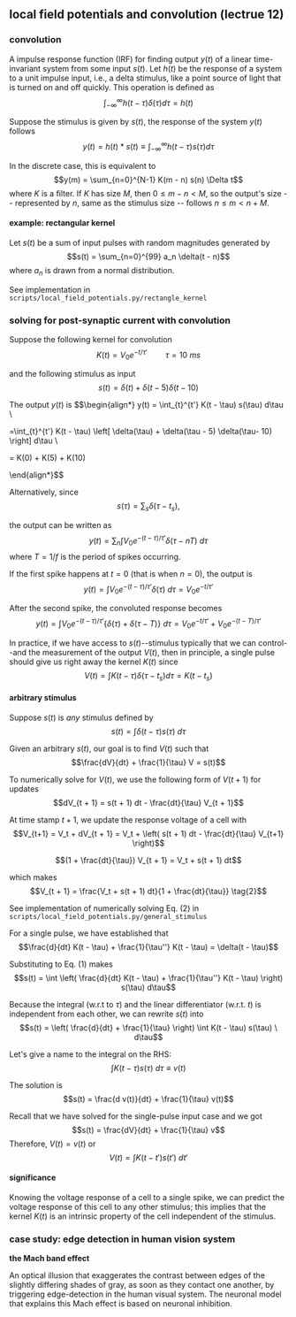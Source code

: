 ## local field potentials and convolution (lectrue 12)

### convolution
A impulse response function (IRF) for finding output $y(t)$ of a linear time-invariant system from some input $s(t)$. Let $h(t)$ be the response of a system to a unit impulse input, i.e., a delta stimulus, like a point source of light that is turned on and off quickly. This operation is defined as $$\int_{-\infty}^{\infty} h(t - \tau)\delta(\tau) d\tau = h(t)$$

Suppose the stimulus is given by $s(t)$, the response of the system $y(t)$ follows
$$y(t) = h(t) * s(t) \equiv \int_{-\infty}^{\infty} h(t - \tau) s(\tau) d\tau$$

In the discrete case, this is equivalent to
$$y(m) = \sum_{n=0}^{N-1} K(m - n) s(n) \Delta t$$
where $K$ is a filter. If $K$ has size $M$, then $0 \leq m - n < M$, so the output's size -- represented by $n$, same as the stimulus size -- follows $n \leq m < n + M$.

#### example: rectangular kernel
Let $s(t)$ be a sum of input pulses with random magnitudes generated by
$$s(t) = \sum_{n=0}^{99} a_n \delta(t - n)$$
where $a_n$ is drawn from a normal distribution.

See implementation in `scripts/local_field_potentials.py/rectangle_kernel`

### solving for post-synaptic current with convolution

Suppose the following kernel for convolution
$$K(t) = V_0 e^{-t/\tau'} \quad\quad \tau = 10 \ ms$$

and the following stimulus as input
$$ s(t) = \delta(t) + \delta(t - 5) \delta(t - 10)$$

The output $y(t)$ is
$$\begin{align*}
y(t) = \int_{t}^{t'} K(t - \tau) s(\tau) d\tau \\

=\int_{t}^{t'} K(t - \tau) \left[ \delta(\tau) + \delta(\tau - 5) \delta(\tau- 10) \right] d\tau \\

= K(0) + K(5) + K(10)

\end{align*}$$

Alternatively, since $$s(\tau) = \sum_{s} \delta(\tau - t_s),$$

the output can be written as
$$y(t) = \sum_n \int V_0 e^{-(t - \tau)/\tau'} \delta(\tau - nT) \ d\tau$$
where $T = 1/f$ is the period of spikes occurring.

If the first spike happens at $t=0$ (that is when $n=0$), the output is
$$y(t) = \int V_0 e^{-(t - \tau)/\tau'} \delta(\tau) \ d\tau = V_0 e^{-t/\tau'}$$

After the second spike, the convoluted response becomes
$$y(t) = \int V_0 e^{-(t - \tau)/\tau'} \{ \delta(\tau) + \delta(\tau - T)\} \ d\tau = V_0 e^{-t/\tau'} + V_0 e^{-(t - T)/\tau'} $$

In practice, if we have access to $s(t)$--stimulus typically that we can control--and the measurement of the output $V(t)$, then in principle, a single pulse should give us right away the kernel $K(t)$ since
$$V(t) = \int K(t - \tau) \delta(\tau - t_s) d\tau = K(t - t_s)$$


#### arbitrary stimulus

Suppose $s(t)$ is *any* stimulus defined by
$$s(t) = \int \delta(t - \tau)s(\tau) \ d\tau \tag{1}$$

Given an arbitrary $s(t)$, our goal is to find $V(t)$ such that $$\frac{dV}{dt} + \frac{1}{\tau} V = s(t)$$

To numerically solve for $V(t)$, we use the following form of $V(t + 1)$ for updates
$$dV_{t + 1} = s(t + 1) dt - \frac{dt}{\tau} V_{t + 1}$$

At time stamp $t+1$, we update the response voltage of a cell with
$$V_{t+1} = V_t + dV_{t + 1} = V_t + \left( s(t + 1) dt - \frac{dt}{\tau} V_{t+1} \right)$$

$$(1 + \frac{dt}{\tau}) V_{t + 1} = V_t + s(t + 1) dt$$

which makes
$$V_{t + 1} = \frac{V_t + s(t + 1) dt}{1 + \frac{dt}{\tau}} \tag{2}$$

See implementation of numerically solving Eq. $(2)$ in `scripts/local_field_potentials.py/general_stimulus`

For a single pulse, we have established that
$$\frac{d}{dt} K(t - \tau) + \frac{1}{\tau''} K(t - \tau) = \delta(t - \tau)$$

Substituting to Eq. $(1)$ makes $$s(t) = \int \left( \frac{d}{dt} K(t - \tau) + \frac{1}{\tau''} K(t - \tau) \right) s(\tau) d\tau$$

Because the integral (w.r.t to $\tau$) and the linear differentiator (w.r.t. $t$) is independent from each other, we can rewrite $s(t)$ into
$$s(t) = \left( \frac{d}{dt} + \frac{1}{\tau} \right) \int K(t - \tau) s(\tau) \ d\tau$$

Let's give a name to the integral on the RHS:
$$\int K(t - \tau) s(\tau) \ d\tau \equiv v(t)$$

The solution is $$s(t) = \frac{d v(t)}{dt} + \frac{1}{\tau} v(t)$$

Recall that we have solved for the single-pulse input case and we got
$$s(t) = \frac{dV}{dt} + \frac{1}{\tau} v$$
Therefore, $V(t) = v(t)$ or
$$V(t) = \int K(t - t')s(t') \ dt'$$

#### significance
Knowing the voltage response of a cell to a single spike, we can predict the voltage response of this cell to any other stimulus; this implies that the kernel $K(t)$ is an intrinsic property of the cell independent of the stimulus.

### case study: edge detection in human vision system

**the Mach band effect**

An optical illusion that exaggerates the contrast between edges of the slightly differing shades of gray, as soon as they contact one another, by triggering edge-detection in the human visual system. The neuronal model that explains this Mach effect is based on neuronal inhibition.